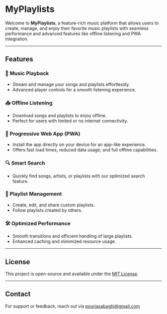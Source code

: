 # MyPlaylists

Welcome to **MyPlaylists**, a feature-rich music platform that allows users to create, manage, and enjoy their favorite music playlists with seamless performance and advanced features like offline listening and PWA integration.

---

## Features

### 🎵 Music Playback

- Stream and manage your songs and playlists effortlessly.
- Advanced player controls for a smooth listening experience.

### 📥 Offline Listening

- Download songs and playlists to enjoy offline.
- Perfect for users with limited or no internet connectivity.

### 🚀 Progressive Web App (PWA)

- Install the app directly on your device for an app-like experience.
- Offers fast load times, reduced data usage, and full offline capabilities.

### 🔍 Smart Search

- Quickly find songs, artists, or playlists with our optimized search feature.

### 📂 Playlist Management

- Create, edit, and share custom playlists.
- Follow playlists created by others.

### 🛠️ Optimized Performance

- Smooth transitions and efficient handling of large playlists.
- Enhanced caching and minimized resource usage.

---

## License

This project is open-source and available under the [MIT License](LICENSE).

---

## Contact

For support or feedback, reach out via [pouriasabaghi@gmail.com](mailto\:pouriasabaghi@gmail.com)

